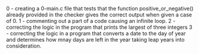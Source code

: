 0 - creating a 0-main.c file that tests that the function positive_or_negative() already provided in the checker gives the correct output when given a case of 0.
1 - commenting out a part of a code causing an infinite loop.
2 - correcting the logic in the program that prints the largest of three integers
3 - correcting the logic in a program that converts a date to the day of year and determines how mnay days are left in the year taking leap years into consideration.
